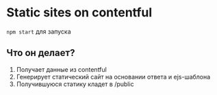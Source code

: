 # Static sites on contentful
`npm start` для запуска

## Что он делает?
1. Получает данные из contentful
2. Генерирует статический сайт на основании ответа и ejs-шаблона
3. Получившуюся статику кладет в /public
